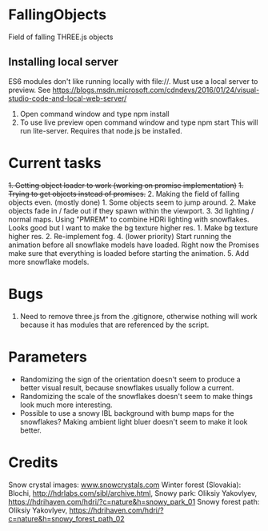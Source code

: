 # FallingObjects
 Field of falling THREE.js objects

## Installing local server
ES6 modules don't like running locally with file://. Must use a local server to preview. See https://blogs.msdn.microsoft.com/cdndevs/2016/01/24/visual-studio-code-and-local-web-server/

 1. Open command window and type npm install
 2. To use live preview open command window and type npm start
 This will run lite-server.
 Requires that node.js be installed.
 
# Current tasks
<s>1. Getting object loader to work (working on promise implementation)</s>
    <s>1. Trying to get objects instead of promises.</s>
2. Making the field of falling objects even. (mostly done)
    1. Some objects seem to jump around.
    2. Make objects fade in / fade out if they spawn within the viewport.
3. 3d lighting / normal maps. Using "PMREM" to combine HDRi lighting with snowflakes. Looks good but I want to make the bg texture higher res.
    1. Make bg texture higher res.
    2. Re-implement fog.
4. (lower priority) Start running the animation before all snowflake models have loaded. Right now the Promises make sure that everything is loaded before starting the animation.
5. Add more snowflake models.

# Bugs
1. Need to remove three.js from the .gitignore, otherwise nothing will work because it has modules that are referenced by the script.

# Parameters
* Randomizing the sign of the orientation doesn't seem to produce a better visual result, because snowflakes usually follow a current.
* Randomizing the scale of the snowflakes doesn't seem to make things look much more interesting.
* Possible to use a snowy IBL background with bump maps for the snowflakes? Making ambient light bluer doesn't seem to make it look better.

# Credits
Snow crystal images: www.snowcrystals.com
Winter forest (Slovakia): Blochi, http://hdrlabs.com/sibl/archive.html, 
Snowy park: Oliksiy Yakovlyev, https://hdrihaven.com/hdri/?c=nature&h=snowy_park_01
Snowy forest path: Oliksiy Yakovlyev, https://hdrihaven.com/hdri/?c=nature&h=snowy_forest_path_02
